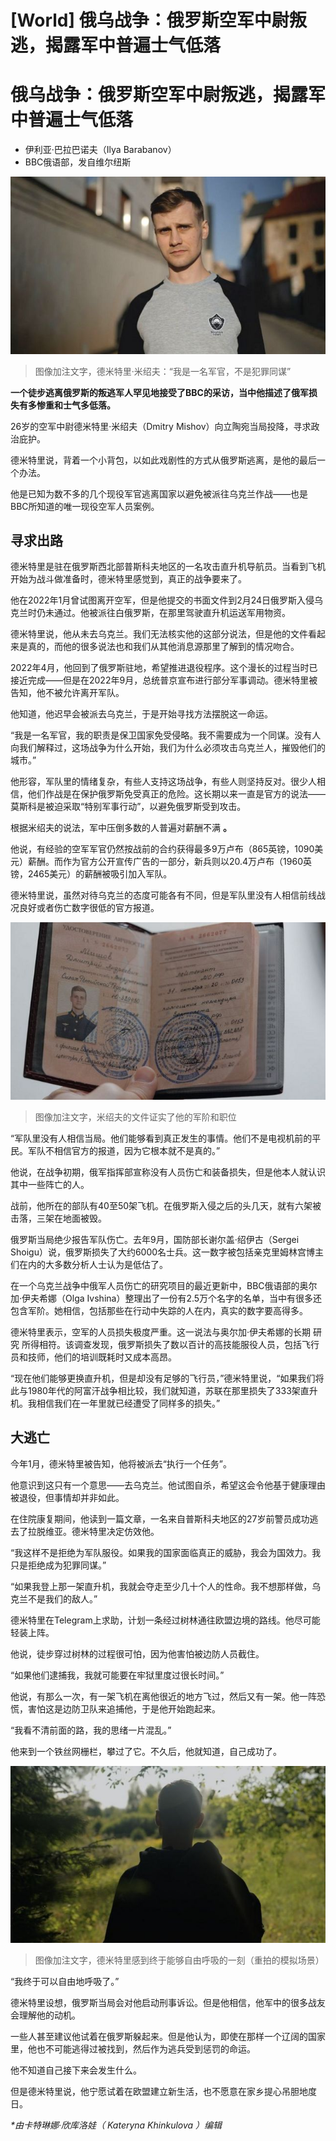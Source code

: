 # [World] 俄乌战争：俄罗斯空军中尉叛逃，揭露军中普遍士气低落

#  俄乌战争：俄罗斯空军中尉叛逃，揭露军中普遍士气低落

  * 伊利亚·巴拉巴诺夫（Ilya Barabanov） 
  * BBC俄语部，发自维尔纽斯 


![Russian helicopter pilot Dmitry Mishov](_130055710_mishov2.png)

> 图像加注文字，德米特里·米绍夫：“我是一名军官，不是犯罪同谋”

**一个徒步逃离俄罗斯的叛逃军人罕见地接受了BBC的采访，当中他描述了俄军损失有多惨重和士气多低落。**

26岁的空军中尉德米特里·米绍夫（Dmitry Mishov）向立陶宛当局投降，寻求政治庇护。

德米特里说，背着一个小背包，以如此戏剧性的方式从俄罗斯逃离，是他的最后一个办法。

他是已知为数不多的几个现役军官逃离国家以避免被派往乌克兰作战——也是BBC所知道的唯一现役空军人员案例。

##  寻求出路

德米特里是驻在俄罗斯西北部普斯科夫地区的一名攻击直升机导航员。当看到飞机开始为战斗做准备时，德米特里感觉到，真正的战争要来了。

他在2022年1月曾试图离开空军，但是他提交的书面文件到2月24日俄罗斯入侵乌克兰时仍未通过。他被派往白俄罗斯，在那里驾驶直升机运送军用物资。

德米特里说，他从未去乌克兰。我们无法核实他的这部分说法，但是他的文件看起来是真的，而他的很多说法也和我们从其他消息源那里了解到的情况吻合。

2022年4月，他回到了俄罗斯驻地，希望推进退役程序。这个漫长的过程当时已接近完成——但是在2022年9月，总统普京宣布进行部分军事调动。德米特里被告知，他不被允许离开军队。

他知道，他迟早会被派去乌克兰，于是开始寻找方法摆脱这一命运。

“我是一名军官，我的职责是保卫国家免受侵略。我不需要成为一个同谋。没有人向我们解释过，这场战争为什么开始，我们为什么必须攻击乌克兰人，摧毁他们的城市。”

他形容，军队里的情绪复杂，有些人支持这场战争，有些人则坚持反对。很少人相信，他们作战是在保护俄罗斯免受真正的危险。这长期以来一直是官方的说法——莫斯科是被迫采取“特别军事行动”，以避免俄罗斯受到攻击。

根据米绍夫的说法，军中压倒多数的人普遍对薪酬不满 **。**

他说，有经验的空军军官仍然按战前的合约获得最多9万卢布（865英镑，1090美元）薪酬。而作为官方公开宣传广告的一部分，新兵则以20.4万卢布（1960英镑，2465美元）的薪酬被吸引加入军队。

德米特里说，虽然对待乌克兰的态度可能各有不同，但是军队里没有人相信前线战况良好或者伤亡数字很低的官方报道。

![Dmitry Mishov's documents](_130055712_mishovdocs.png)

> 图像加注文字，米绍夫的文件证实了他的军阶和职位

“军队里没有人相信当局。他们能够看到真正发生的事情。他们不是电视机前的平民。军队不相信官方的报道，因为它根本就不是真的。”

他说，在战争初期，俄军指挥部宣称没有人员伤亡和装备损失，但是他本人就认识其中一些阵亡的人。

战前，他所在的部队有40至50架飞机。在俄罗斯入侵之后的头几天，就有六架被击落，三架在地面被毁。

俄罗斯当局绝少报告军队伤亡。去年9月，国防部长谢尔盖·绍伊古（Sergei Shoigu）说，俄罗斯损失了大约6000名士兵。这一数字被包括亲克里姆林宫博主们在内的大多数分析人士认为是低估了。

在一个乌克兰战争中俄军人员伤亡的研究项目的最近更新中，BBC俄语部的奥尔加·伊夫希娜（Olga Ivshina）整理出了一份有2.5万个名字的名单，当中有很多还包含军阶。她相信，包括那些在行动中失踪的人在内，真实的数字要高得多。

德米特里表示，空军的人员损失极度严重。这一说法与奥尔加·伊夫希娜的长期 研究  所得相符。该调查发现，俄罗斯损失了数以百计的高技能服役人员，包括飞行员和技师，他们的培训既耗时又成本高昂。

“现在他们能够更换直升机，但是却没有足够的飞行员，”德米特里说，“如果我们将此与1980年代的阿富汗战争相比较，我们就知道，苏联在那里损失了333架直升机。我相信我们在一年里就已经遭受了同样多的损失。”

##  大逃亡

今年1月，德米特里被告知，他将被派去“执行一个任务”。

他意识到这只有一个意思——去乌克兰。他试图自杀，希望这会令他基于健康理由被退役，但事情却并非如此。

在住院康复期间，他读到一篇文章，一名来自普斯科夫地区的27岁前警员成功逃去了拉脱维亚。德米特里决定仿效他。

“我这样不是拒绝为军队服役。如果我的国家面临真正的威胁，我会为国效力。我只是拒绝成为犯罪同谋。”

“如果我登上那一架直升机，我就会夺走至少几十个人的性命。我不想那样做，乌克兰不是我们的敌人。”

德米特里在Telegram上求助，计划一条经过树林通往欧盟边境的路线。他尽可能轻装上阵。

他说，徒步穿过树林的过程很可怕，因为他害怕被边防人员截住。

“如果他们逮捕我，我就可能要在牢狱里度过很长时间。”

他说，有那么一次，有一架飞机在离他很近的地方飞过，然后又有一架。他一阵恐慌，害怕这是边防卫队来追捕他，于是他开始跑起来。

“我看不清前面的路，我的思绪一片混乱。”

他来到一个铁丝网栅栏，攀过了它。不久后，他就知道，自己成功了。

![Dmitry Mishov in a forrest](_130055768_mishovwoods.png)

> 图像加注文字，德米特里感到终于能够自由呼吸的一刻（重拍的模拟场景）

“我终于可以自由地呼吸了。”

德米特里设想，俄罗斯当局会对他启动刑事诉讼。但是他相信，他军中的很多战友会理解他的动机。

一些人甚至建议他试着在俄罗斯躲起来。但是他认为，即使在那样一个辽阔的国家里，他也不可能逃得过被找到，然后作为逃兵受到惩罚的命运。

他不知道自己接下来会发生什么。

但是德米特里说，他宁愿试着在欧盟建立新生活，也不愿意在家乡提心吊胆地度日。

_*由卡特琳娜·欣库洛娃（_ _Kateryna Khinkulova_ _）编辑_


